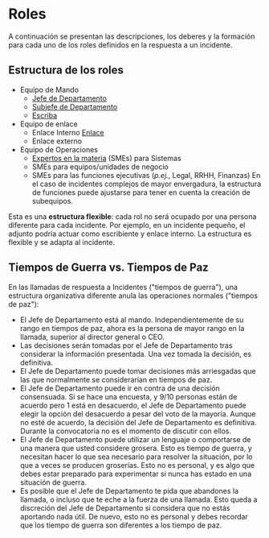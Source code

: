 # Roles

A continuación se presentan las descripciones, los deberes y la formación para cada uno de los roles definidos en la respuesta a un incidente.

## Estructura de los roles

* Equipo de Mando
  * [Jefe de Departamento](https://github.com/IES-Rafael-Alberti/incident-response-plan-plantilla/blob/2024-4.1-G1/roles/role-1-Jefe-de-Departamento.md)
  * [Subjefe de Departamento](https://github.com/IES-Rafael-Alberti/incident-response-plan-plantilla/blob/2024-4.1-G1/roles/role-2-subjefe.md)
  * [Escriba](https://github.com/IES-Rafael-Alberti/incident-response-plan-plantilla/blob/2024-4.1-G1/roles/role-3-scriba.md)
* Equipo de enlace
  * Enlace Interno [Enlace](https://github.com/IES-Rafael-Alberti/incident-response-plan-plantilla/blob/2024-4.1-G1/roles/role-5-enlaces.md)
  * Enlace externo
* Equipo de Operaciones
  * [Expertos en la materia](https://github.com/IES-Rafael-Alberti/incident-response-plan-plantilla/blob/2024-4.1-G1/roles/role-4-experto.md) (SMEs) para Sistemas
  * SMEs para equipos/unidades de negocio
  * SMEs para las funciones ejecutivas (_p.ej._, Legal, RRHH, Finanzas)
En el caso de incidentes complejos de mayor envergadura, la estructura de funciones puede ajustarse para tener en cuenta la creación de subequipos.

Esta es una **estructura flexible**: cada rol no será ocupado por una persona diferente para cada incidente. Por ejemplo, en un incidente pequeño, el adjunto podría actuar como escribiente y enlace interno. La estructura es flexible y se adapta al incidente.

## Tiempos de Guerra vs. Tiempos de Paz

En las llamadas de respuesta a Incidentes ("tiempos de guerra"), una estructura organizativa diferente anula las operaciones normales ("tiempos de paz"):

* El Jefe de Departamento está al mando. Independientemente de su rango en tiempos de paz, ahora es la persona de mayor rango en la llamada, superior al director general o CEO.
* Las decisiones serán tomadas por el Jefe de Departamento tras considerar la información presentada. Una vez tomada la decisión, es definitiva.
* El Jefe de Departamento puede tomar decisiones más arriesgadas que las que normalmente se considerarían en tiempos de paz.
* El Jefe de Departamento puede ir en contra de una decisión consensuada. Si se hace una encuesta, y 9/10 personas están de acuerdo pero 1 está en desacuerdo, el Jefe de Departamento puede elegir la opción del desacuerdo a pesar del voto de la mayoría. Aunque no esté de acuerdo, la decisión del Jefe de Departamento es definitiva. Durante la convocatoria no es el momento de discutir con ellos.
* El Jefe de Departamento puede utilizar un lenguaje o comportarse de una manera que usted considere grosera. Esto es tiempo de guerra, y necesitan hacer lo que sea necesario para resolver la situación, por lo que a veces se producen groserías. Esto no es personal, y es algo que debes estar preparado para experimentar si nunca has estado en una situación de guerra.
* Es posible que el Jefe de Departamento te pida que abandones la llamada, o incluso que te eche a la fuerza de una llamada. Esto queda a discreción del Jefe de Departamento si considera que no estás aportando nada útil. De nuevo, esto no es personal y debes recordar que los tiempo de guerra son diferentes a los tiempo de paz.
